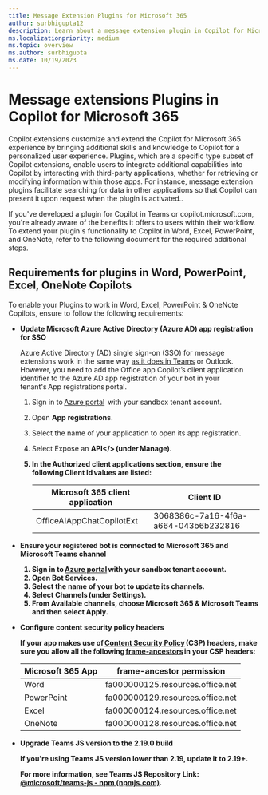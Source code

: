```yaml
---
title: Message Extension Plugins for Microsoft 365
author: surbhigupta12
description: Learn about a message extension plugin in Copilot for Microsoft 365
ms.localizationpriority: medium
ms.topic: overview
ms.author: surbhigupta
ms.date: 10/19/2023
---
```


# Message extensions Plugins in Copilot for Microsoft 365

Copilot extensions customize and extend the Copilot for Microsoft 365 experience by bringing additional skills and knowledge to Copilot for a personalized user experience. Plugins, which are a specific type subset of Copilot extensions, enable users to integrate additional capabilities into Copilot by interacting with third-party applications, whether for retrieving or modifying information within those apps. For instance, message extension plugins facilitate searching for data in other applications so that Copilot can present it upon request when the plugin is activated.. 

 If you've developed a plugin for Copilot in Teams or copilot.microsoft.com, you're already aware of the benefits it offers to users within their workflow. To extend your plugin's functionality to Copilot in Word, Excel, PowerPoint, and OneNote, refer to the following document for the required additional steps.

## Requirements for plugins in Word, PowerPoint, Excel, OneNote Copilots

To enable your Plugins to work in Word, Excel, PowerPoint & OneNote Copilots, ensure to follow the following requirements:

* <b>Update Microsoft Azure Active Directory (Azure AD) app registration for SSO</b>

    Azure Active Directory (AD) single sign-on (SSO) for message extensions work in the same way [as it does in Teams](../bots/how-to/authentication/auth-aad-sso-bots.md) or Outlook. However, you need to add the Office app Copilot’s client application identifier to the Azure AD app registration of your bot in your tenant's App registrations portal.

    1. Sign in to [Azure portal](https://portal.azure.com/)  with your sandbox tenant account. 
    1. Open <b>App registrations</b>. 
    1. Select the name of your application to open its app registration. 
    1. Select Expose an <b>API</> (under Manage). 
    1. In the <b>Authorized client applications</b> section, ensure the following Client Id values are listed:

        | Microsoft 365 client application  | Client ID |
        | --- | --- |
        | OfficeAIAppChatCopilotExt | 3068386c-7a16-4f6a-a664-043b6b232816 |

* <b>Ensure your registered bot is connected to Microsoft 365 and Microsoft Teams channel</b>

    1. Sign in to [Azure portal](https://portal.azure.com/) with your sandbox tenant account.
    1. Open Bot <b>Services</b>. 
    1. Select the name of your bot to update its channels. 
    1. Select Channels (under Settings). 
    1. From <b>Available channels</b>, choose <b>Microsoft 365 & Microsoft Teams</b> and then select <b>Apply</b>. 

* <b>Configure content security policy headers</b>

    If your app makes use of [Content Security Policy](https://developer.mozilla.org/en-US/docs/Web/HTTP/Headers/Content-Security-Policy) (CSP) headers, make sure you allow all the following [frame-ancestors](https://developer.mozilla.org/en-US/docs/Web/HTTP/Headers/Content-Security-Policy/frame-ancestors) in your CSP headers:

    | Microsoft 365 App | frame-ancestor permission |
    | --- | --- |
    | Word | fa000000125.resources.office.net |
    | PowerPoint | fa000000129.resources.office.net |
    | Excel | fa000000124.resources.office.net |
    | OneNote | fa000000128.resources.office.net |

* <b>Upgrade Teams JS version to the 2.19.0 build</b>

    If you're using Teams JS version lower than 2.19, update it to 2.19+.  

    For more information, see Teams JS Repository Link: [@microsoft/teams-js - npm (npmjs.com)](https://www.npmjs.com/package/@microsoft/teams-js).
